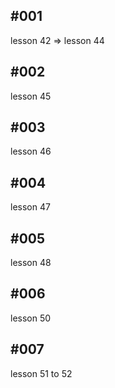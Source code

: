 ## #001

lesson 42 => lesson 44

## #002

lesson 45

## #003

lesson 46

## #004

lesson 47

## #005

lesson 48

## #006

lesson 50

## #007

lesson 51 to 52
